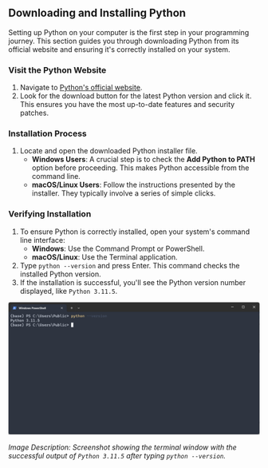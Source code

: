 ## Downloading and Installing Python

Setting up Python on your computer is the first step in your programming journey. This section guides you through downloading Python from its official website and ensuring it's correctly installed on your system.

### Visit the Python Website

1. Navigate to [Python's official website](https://www.python.org/downloads/).
2. Look for the download button for the latest Python version and click it. This ensures you have the most up-to-date features and security patches.

### Installation Process

1. Locate and open the downloaded Python installer file.
   - **Windows Users**: A crucial step is to check the **Add Python to PATH** option before proceeding. This makes Python accessible from the command line.
   - **macOS/Linux Users**: Follow the instructions presented by the installer. They typically involve a series of simple clicks.

### Verifying Installation

1. To ensure Python is correctly installed, open your system's command line interface:
   - **Windows**: Use the Command Prompt or PowerShell.
   - **macOS/Linux**: Use the Terminal application.
2. Type `python --version` and press Enter. This command checks the installed Python version.
3. If the installation is successful, you'll see the Python version number displayed, like `Python 3.11.5`.

![Python Version Verification](images/20240126091803.png)

*Image Description: Screenshot showing the terminal window with the successful output of `Python 3.11.5` after typing `python --version`.*

